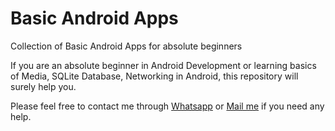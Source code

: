 # Basic Android Apps
Collection of Basic Android Apps for absolute beginners

If you are an absolute beginner in Android Development or learning basics of Media, SQLite Database, Networking in Android, this repository will surely help you. 

Please feel free to contact me through [Whatsapp](https://web.whatsapp.com/send?phone=917087363393) or [Mail me](mailto:anichaudhri@gmail.com) if you need any help.
